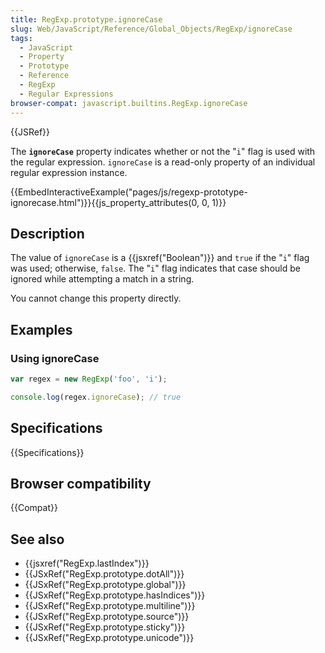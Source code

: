 ```yaml
---
title: RegExp.prototype.ignoreCase
slug: Web/JavaScript/Reference/Global_Objects/RegExp/ignoreCase
tags:
  - JavaScript
  - Property
  - Prototype
  - Reference
  - RegExp
  - Regular Expressions
browser-compat: javascript.builtins.RegExp.ignoreCase
---
```

{{JSRef}}

The **`ignoreCase`** property indicates whether or not the "`i`" flag is used
with the regular expression. `ignoreCase` is a read-only property of an
individual regular expression instance.

{{EmbedInteractiveExample("pages/js/regexp-prototype-ignorecase.html")}}{{js_property_attributes(0, 0, 1)}}

## Description

The value of `ignoreCase` is a {{jsxref("Boolean")}} and `true` if the
"`i`" flag was used; otherwise, `false`. The "`i`" flag indicates that case
should be ignored while attempting a match in a string.

You cannot change this property directly.

## Examples

### Using ignoreCase

```js
var regex = new RegExp('foo', 'i');

console.log(regex.ignoreCase); // true
```

## Specifications

{{Specifications}}

## Browser compatibility

{{Compat}}

## See also

*   {{jsxref("RegExp.lastIndex")}}
*   {{JSxRef("RegExp.prototype.dotAll")}}
*   {{JSxRef("RegExp.prototype.global")}}
*   {{JSxRef("RegExp.prototype.hasIndices")}}
*   {{JSxRef("RegExp.prototype.multiline")}}
*   {{JSxRef("RegExp.prototype.source")}}
*   {{JSxRef("RegExp.prototype.sticky")}}
*   {{JSxRef("RegExp.prototype.unicode")}}
